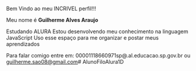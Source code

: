 Bem Vindo ao meu INCRIVEL perfil!!!

Meu nome é **Guilherme Alves Araujo**

  Estudando ALURA
  Estou desenvolvendo meu conhecimento na linguagem JavaScript
  Uso esse espaço para me organizar e postar meus aprendizados
  
  Para falar comigo entre em:
  00001118660971sp@.al.educacao.sp.gov.br
  ou
  guilherme.sao08@gmail.com# AlunoFiloAlura1D
  
